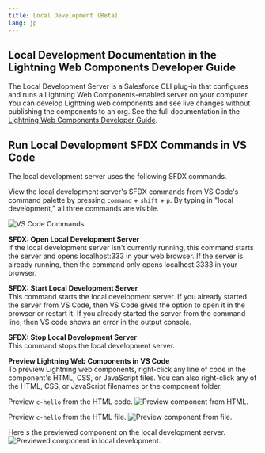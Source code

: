 ```yaml
---
title: Local Development (Beta)
lang: jp
---
```


## Local Development Documentation in the Lightning Web Components Developer Guide

The Local Development Server is a Salesforce CLI plug-in that configures and runs a Lightning Web Components-enabled server on your computer. You can develop Lightning web components and see live changes without publishing the components to an org. See the full documentation in the [Lightning Web Components Developer Guide](https://developer.salesforce.com/docs/component-library/documentation/lwc/lwc.get_started_local_dev).

## Run Local Development SFDX Commands in VS Code

The local development server uses the following SFDX commands.

View the local development server's SFDX commands from VS Code's command palette by pressing `command` + `shift` + `p`. By typing in "local development," all three commands are visible.

![VS Code Commands](./images/vscode_localdev_sfdx_commands.png)

**SFDX: Open Local Development Server**  
If the local development server isn't currently running, this command starts the server and opens localhost:333 in your web browser. If the server is already running, then the command only opens localhost:3333 in your browser.

**SFDX: Start Local Development Server**  
This command starts the local development server. If you already started the server from VS Code, then VS Code gives the option to open it in the browser or restart it. If you already started the server from the command line, then VS code shows an error in the output console.

**SFDX: Stop Local Development Server**  
This command stops the local development server.

**Preview Lightning Web Components in VS Code**  
To preview Lightning web components, right-click any line of code in the component's HTML, CSS, or JavaScript files. You can also right-click any of the HTML, CSS, or JavaScript filenames or the component folder. 

Preview `c-hello` from the HTML code.
![Preview component from HTML.](./images/vscode_localdev_preview_html.png)

Preview `c-hello` from the HTML file.
![Preview component from file.](./images/vscode_localdev_file_preview.png)

Here's the previewed component on the local development server.
![Previewed component in local development.](./images/vscode_localdev_preview.png)
